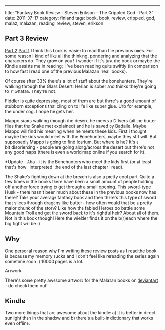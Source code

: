 ---
title: "Fantasy Book Review - Steven Erikson - The Crippled God  -  Part 3"
date: 2011-07-17
category: finland
tags: book, book, review, crippled, god, malaz, malazan, reading, review, steven, erikson

## Part 3 Review

[Part 2](http://www.guldmyr.com/blog/fantasy-book-review-%E2%80%93-steven-erikson-%E2%80%93-the-crippled-god-%E2%80%93-part-2/ "part2") [Part 1](http://www.guldmyr.com/blog/fantasy-book-review-steven-erikson-the-crippled-god-part-1/ "part1") I think this book is easier to read than the previous ones. For some reason I kind of like all the thinking, pondering and analyzing that the characters do. They grow on you? I wonder if it's just the book or maybe the Kindle assists me in reading;  I've been reading quite swiftly (in comparison to how fast I read one of the previous Malazan 'real' books).

Of course after 33% there's a lot of stuff about the bonehunters. They're walking through the Glass Desert. Hellian is sober and thinks they're going to Y'Ghatan. They're not.

Fiddler is quite depressing, most of them are but there's a good amount of stubborn exceptions that cling on to life like super glue. Urb for example, the under dog. I hope he gets her.

Mappo starts walking through the desert, he meets a D'Ivers (all the butter flies that the Snake met explained) and he is saved by Badalle. Maybe Mappo will find his meaning when he meets these kids. First I thought maybe the kids would meet with the Bonehunters, maybe they still will. But supposedly Mappo is going to find Icarium. But where is he? It's a bit disorienting - people are going along/across the desert but there's not any good maps (there is even a world map online if you search for it).

\*Update - Aha - it is the Bonehunters who meet the kids first (or at least that's how I interpreted  the end of the last chapter I read).

The Shake's fighting down at the breach is also a pretty cool part. Quite a few times in the books there have been a small amount of people holding off another force trying to get through a small opening. This sword-type Husk - there hasn't been much about these in the previous books now has there? Take your average fantasy book and then there's this type of sword that slices through dragons like butter - how often would that be a pretty major chunk of the story? Like how the fabled Heroes go battle some Mountain Troll and get the sword back to it's rightful heir? About all of them. Not in this book though! Here the wielder finds it on the b(r)each where the big fight will be :)

## Why

One personal reason why I'm writing these review posts as I read the book is because my memory sucks and I don't feel like rereading the series again sometime soon :) 10000 pages is a lot.

Artwork

There's some pretty awesome artwork for the Malazan books on [deviantart](http://browse.deviantart.com/?qh=&section=&global=1&q=malazan#/d2tkmjo "on deviantart") - do check them out!

## Kindle

Two more things that are awesome about the kindle: a) it is better in direct sunlight than in the shadow and b) there's a built-in dictionary that works even offline.
